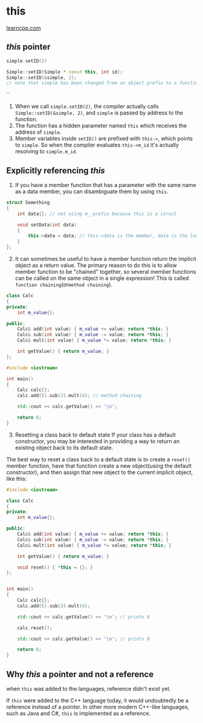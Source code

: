 # this

[learncpp.com](https://www.learncpp.com/cpp-tutorial/the-hidden-this-pointer-and-member-function-chaining/)

## *this* pointer
```c++
simple.setID(2)
```

```c++
Simple::setID(Simple * const this, int id);
Simple::setID(&simple, 2);
// note that simple has been changed from an object prefix to a function argument.
```
``
1. When we call `simple.setID(2)`, the compiler actually calls `Simple::setID(&simple, 2)`, and `simple` is passed by address to the function.
2. The function has a hidden parameter named `this` which receives the address of `simple`.
3. Member variables inside `setID()` are prefixed with `this->`, which points to `simple`. So when the compiler evaluates `this->m_id` it's actually resolving to `simple.m_id`.

## Explicitly referencing *this*
1. If you have a member function that has a parameter with the same name as a data member, you can disambiguate them by using `this`.
```c++
struct Something
{
    int data{}; // not using m_ prefix because this is a struct

    void setData(int data)
    {
        this->data = data; // this->data is the member, data is the local parameter
    }
};
```

2. It can sometimes be useful to have a member function return the implicit object as a return value.
The primary reason to do this is to allow member function to be "chained" together, so several member functions
can be called on the same object in a single expression!  This is called `function chaining`(or`method chaining`).
```c++
class Calc
{
private:
    int m_value{};

public:
    Calc& add(int value) { m_value += value; return *this; }
    Calc& sub(int value) { m_value -= value; return *this; }
    Calc& mult(int value) { m_value *= value; return *this; }

    int getValue() { return m_value; }
};
```
```c++
#include <iostream>

int main()
{
    Calc calc{};
    calc.add(5).sub(3).mult(4); // method chaining

    std::cout << calc.getValue() << '\n';

    return 0;
}
```

3. Resetting a class back to default state
If your class has a default constructor, you may be interested in providing a way to return an existing object back to its default state.

The best way to reset a class back to a default state is to create a `reset()` member function, have that function create a new object(using
the default constructor), and then assign that new object to the current implicit object, like this:
```c++
#include <iostream>

class Calc
{
private:
    int m_value{};

public:
    Calc& add(int value) { m_value += value; return *this; }
    Calc& sub(int value) { m_value -= value; return *this; }
    Calc& mult(int value) { m_value *= value; return *this; }

    int getValue() { return m_value; }

    void reset() { *this = {}; }
};


int main()
{
    Calc calc{};
    calc.add(5).sub(3).mult(4);

    std::cout << calc.getValue() << '\n'; // prints 8

    calc.reset();

    std::cout << calc.getValue() << '\n'; // prints 0

    return 0;
}
```

## Why *this* a pointer and not a reference
when `this` was added to the languages, reference didn't exist yet.

If `this` were added to the C++ language today, it would undoubtedly be
a reference instead of a pointer. In other more modern C++-like languages,
such as Java and C#, `this` is implemented as a reference.